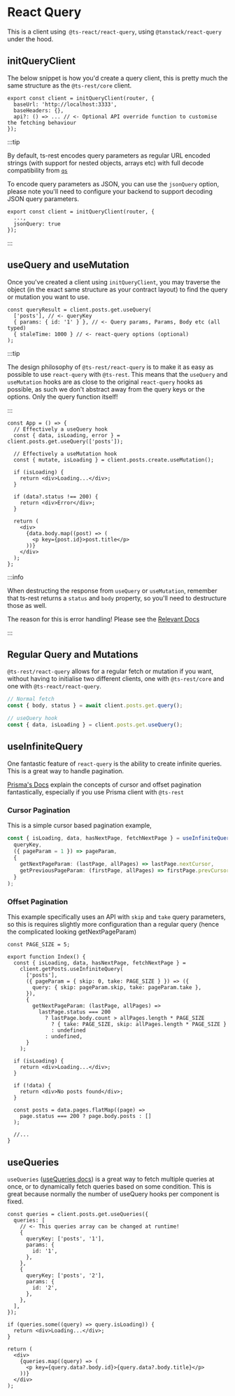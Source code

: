 # React Query

This is a client using` @ts-react/react-query`, using `@tanstack/react-query` under the hood.

## initQueryClient

The below snippet is how you'd create a query client, this is pretty much the same structure as the `@ts-rest/core` client.

```tsx
export const client = initQueryClient(router, {
  baseUrl: 'http://localhost:3333',
  baseHeaders: {},
  api?: () => ... // <- Optional API override function to customise the fetching behaviour
});
```

:::tip

By default, ts-rest encodes query parameters as regular URL encoded strings (with support for nested objects, arrays etc) with full decode compatibility from [`qs`](https://www.npmjs.com/package/qs)

To encode query parameters as JSON, you can use the `jsonQuery` option, please note you'll need to configure your backend to support decoding JSON query parameters.

```tsx
export const client = initQueryClient(router, {
  ...,
  jsonQuery: true
});

```

:::

## useQuery and useMutation

Once you've created a client using `initQueryClient`, you may traverse the object (in the exact same structure as your contract layout) to find the query or mutation you want to use.

```tsx
const queryResult = client.posts.get.useQuery(
  ['posts'], // <- queryKey
  { params: { id: '1' } }, // <- Query params, Params, Body etc (all typed)
  { staleTime: 1000 } // <- react-query options (optional)
);
```

:::tip

The design philosophy of `@ts-rest/react-query` is to make it as easy as possible to use `react-query` with `@ts-rest`. This means that the `useQuery` and `useMutation` hooks are as close to the original `react-query` hooks as possible, as such we don't abstract away from the query keys or the options. Only the query function itself!

:::

```tsx
const App = () => {
  // Effectively a useQuery hook
  const { data, isLoading, error } = client.posts.get.useQuery(['posts']);

  // Effectively a useMutation hook
  const { mutate, isLoading } = client.posts.create.useMutation();

  if (isLoading) {
    return <div>Loading...</div>;
  }

  if (data?.status !== 200) {
    return <div>Error</div>;
  }

  return (
    <div>
      {data.body.map((post) => (
        <p key={post.id}>post.title</p>
      ))}
    </div>
  );
};
```

:::info

When destructing the response from `useQuery` or `useMutation`, remember that ts-rest returns a `status` and `body` property, so you'll need to destructure those as well.

The reason for this is error handling! Please see the [Relevant Docs](/docs/core/errors#client-error-typing)

:::

## Regular Query and Mutations

`@ts-rest/react-query` allows for a regular fetch or mutation if you want, without having to initialise two different clients, one with `@ts-rest/core` and one with `@ts-react/react-query`.

```typescript
// Normal fetch
const { body, status } = await client.posts.get.query();

// useQuery hook
const { data, isLoading } = client.posts.get.useQuery();
```

## useInfiniteQuery

One fantastic feature of `react-query` is the ability to create infinite queries. This is a great way to handle pagination.

[Prisma's Docs](https://www.prisma.io/docs/concepts/components/prisma-client/pagination) explain the concepts of cursor and offset pagination fantastically, especially if you use Prisma client with `@ts-rest`

### Cursor Pagination

This is a simple cursor based pagination example,

```typescript
const { isLoading, data, hasNextPage, fetchNextPage } = useInfiniteQuery(
  queryKey,
  ({ pageParam = 1 }) => pageParam,
  {
    getNextPageParam: (lastPage, allPages) => lastPage.nextCursor,
    getPreviousPageParam: (firstPage, allPages) => firstPage.prevCursor,
  }
);
```

### Offset Pagination

This example specifically uses an API with `skip` and `take` query parameters, so this is requires slightly more configuration than a regular query (hence the complicated looking getNextPageParam)

```tsx
const PAGE_SIZE = 5;

export function Index() {
  const { isLoading, data, hasNextPage, fetchNextPage } =
    client.getPosts.useInfiniteQuery(
      ['posts'],
      ({ pageParam = { skip: 0, take: PAGE_SIZE } }) => ({
        query: { skip: pageParam.skip, take: pageParam.take },
      }),
      {
        getNextPageParam: (lastPage, allPages) =>
          lastPage.status === 200
            ? lastPage.body.count > allPages.length * PAGE_SIZE
              ? { take: PAGE_SIZE, skip: allPages.length * PAGE_SIZE }
              : undefined
            : undefined,
      }
    );

  if (isLoading) {
    return <div>Loading...</div>;
  }

  if (!data) {
    return <div>No posts found</div>;
  }

  const posts = data.pages.flatMap((page) =>
    page.status === 200 ? page.body.posts : []
  );

  //...
}
```

## useQueries

`useQueries` ([useQueries docs](https://tanstack.com/query/v4/docs/react/reference/useQueries)) is a great way to fetch multiple queries at once, or to dynamically fetch queries based on some condition. This is great because normally the number of useQuery hooks per component is fixed.

```tsx
const queries = client.posts.get.useQueries({
  queries: [
    // <- This queries array can be changed at runtime!
    {
      queryKey: ['posts', '1'],
      params: {
        id: '1',
      },
    },
    {
      queryKey: ['posts', '2'],
      params: {
        id: '2',
      },
    },
  ],
});

if (queries.some((query) => query.isLoading)) {
  return <div>Loading...</div>;
}

return (
  <div>
    {queries.map((query) => (
      <p key={query.data?.body.id}>{query.data?.body.title}</p>
    ))}
  </div>
);
```
